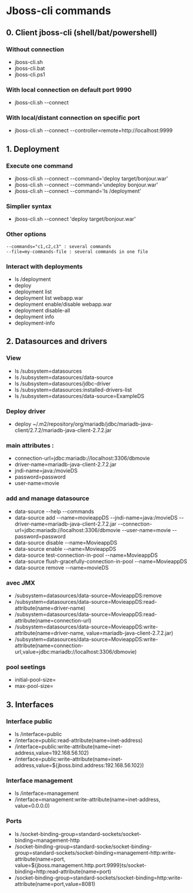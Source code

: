 # Jboss-cli commands

## 0. Client jboss-cli (shell/bat/powershell)
### Without connection
- jboss-cli.sh
- jboss-cli.bat
- jboss-cli.ps1
### With local connection on default port 9990
- jboss-cli.sh --connect
### With local/distant connection on specific port
- jboss-cli.sh --connect --controller=remote+http://localhost:9999

## 1. Deployment
### Execute one command

- jboss-cli.sh --connect --command='deploy target/bonjour.war'
- jboss-cli.sh --connect --command='undeploy bonjour.war'
- jboss-cli.sh --connect --command='ls /deployment'

### Simplier syntax

- jboss-cli.sh --connect 'deploy target/bonjour.war'

### Other options
	--commands="c1,c2,c3" : several commands
	--file=my-commands-file : several commands in one file

### Interact with deployments
- ls /deployment
- deploy
- deployment list
- deployment list webapp.war
- deployment enable/disable webapp.war
- deployment disable-all
- deployment info
- deployment-info

## 2. Datasources and drivers
### View
- ls /subsystem=datasources
- ls /subsystem=datasources/data-source
- ls /subsystem=datasources/jdbc-driver
- ls /subsystem=datasources:installed-drivers-list
- ls /subsystem=datasources/data-source=ExampleDS

### Deploy driver
- deploy ~/.m2/repository/org/mariadb/jdbc/mariadb-java-client/2.7.2/mariadb-java-client-2.7.2.jar

### main attributes :
- connection-url=jdbc:mariadb://localhost:3306/dbmovie
- driver-name=mariadb-java-client-2.7.2.jar
- jndi-name=java:/movieDS
- password=password
- user-name=movie

### add and manage datasource
- data-source --help --commands
- data-source add --name=movieappDS --jndi-name=java:/movieDS --driver-name=mariadb-java-client-2.7.2.jar --connection-url=jdbc:mariadb://localhost:3306/dbmovie --user-name=movie --password=password
- data-source disable --name=MovieappDS
- data-source enable --name=MovieappDS
- data-source test-connection-in-pool --name=MovieappDS
- data-source flush-gracefully-connection-in-pool --name=MovieappDS
- data-source remove --name=movieDS

### avec JMX
- /subsystem=datasources/data-source=MovieappDS:remove
- /subsystem=datasources/data-source=MovieappDS:read-attribute(name=driver-name)
- /subsystem=datasources/data-source=MovieappDS:read-attribute(name=connection-url)
- /subsystem=datasources/data-source=MovieappDS:write-attribute(name=driver-name, value=mariadb-java-client-2.7.2.jar)
- /subsystem=datasources/data-source=MovieappDS:write-attribute(name=connection-url,value=jdbc:mariadb://localhost:3306/dbmovie)

### pool seetings
- initial-pool-size=
- max-pool-size=

## 3. Interfaces
### Interface public
- ls /interface=public
- /interface=public:read-attribute(name=inet-address)
- /interface=public:write-attribute(name=inet-address,value=192.168.56.102)
- /interface=public:write-attribute(name=inet-address,value=${jboss.bind.address:192.168.56.102})

### Interface management
- ls /interface=management
- /interface=management:write-attribute(name=inet-address, value=0.0.0.0)

### Ports
- ls /socket-binding-group=standard-sockets/socket-binding=management-http
- /socket-binding-group=standard-socke/socket-binding-group=standard-sockets/socket-binding=management-http:write-attribute(name=port, value=${jboss.management.http.port:9999}ts/socket-binding=http:read-attribute(name=port)
- /socket-binding-group=standard-sockets/socket-binding=http:write-attribute(name=port,value=8081)



